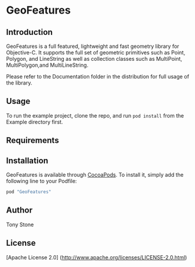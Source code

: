 # GeoFeatures

## Introduction

GeoFeatures is a full featured, lightweight and fast geometry library for Objective-C.  It supports the full
 set of geometric primitives such as Point, Polygon, and LineString as well as collection classes such as MultiPoint, MultiPolygon,and MultiLineString.


Please refer to the Documentation folder in the distribution for full usage of the library.

## Usage

To run the example project, clone the repo, and run `pod install` from the Example directory first.

## Requirements

## Installation

GeoFeatures is available through [CocoaPods](http://cocoapods.org). To install
it, simply add the following line to your Podfile:

```ruby
pod "GeoFeatures"
```

## Author

Tony Stone

## License

[Apache License 2.0] (http://www.apache.org/licenses/LICENSE-2.0.html)
